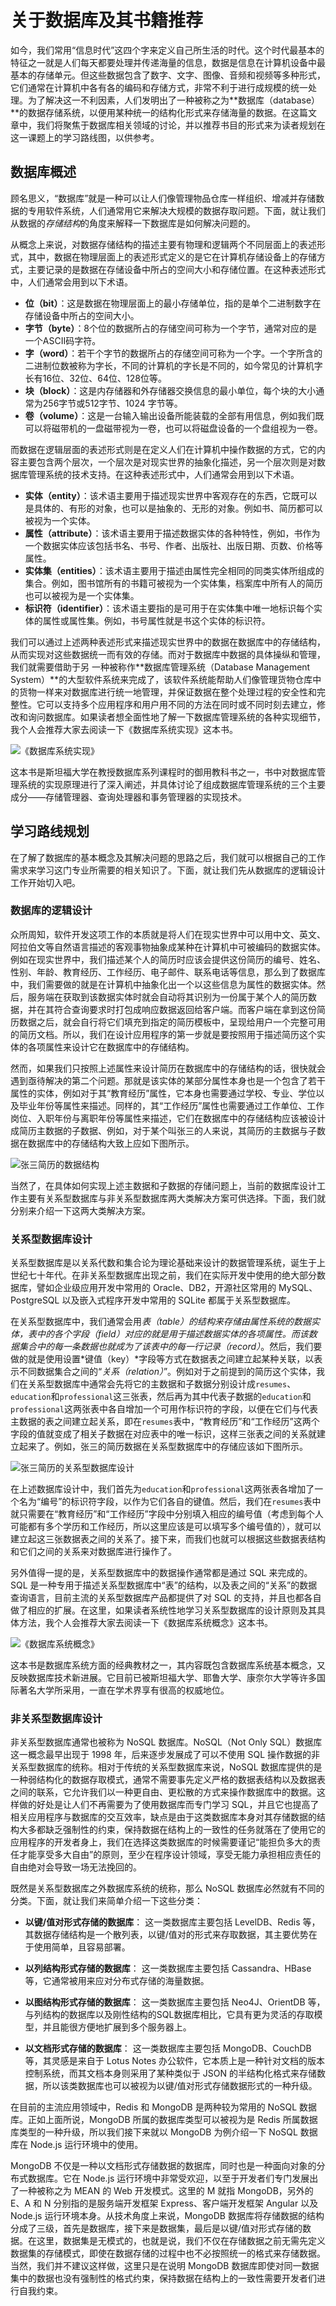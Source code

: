 # 关于数据库及其书籍推荐

如今，我们常用“信息时代”这四个字来定义自己所生活的时代。这个时代最基本的特征之一就是人们每天都要处理并传递海量的信息，数据是信息在计算机设备中最基本的存储单元。但这些数据包含了数字、文字、图像、音频和视频等多种形式，它们通常在计算机中各有各的编码和存储方式，非常不利于进行成规模的统一处理。为了解决这一不利因素，人们发明出了一种被称之为**数据库（database）**的数据存储系统，以便用某种统一的结构化形式来存储海量的数据。在这篇文章中，我们将聚焦于数据库相关领域的讨论，并以推荐书目的形式来为读者规划在这一课题上的学习路线图，以供参考。

## 数据库概述

顾名思义，“数据库”就是一种可以让人们像管理物品仓库一样组织、增减并存储数据的专用软件系统，人们通常用它来解决大规模的数据存取问题。下面，就让我们从数据的*存储结构*的角度来解释一下数据库是如何解决问题的。

从概念上来说，对数据存储结构的描述主要有物理和逻辑两个不同层面上的表述形式，其中，数据在物理层面上的表述形式定义的是它在计算机存储设备上的存储方式，主要记录的是数据在存储设备中所占的空间大小和存储位置。在这种表述形式中，人们通常会用到以下术语。

- **位（bit）**：这是数据在物理层面上的最小存储单位，指的是单个二进制数字在存储设备中所占的空间大小。
- **字节（byte）**：8个位的数据所占的存储空间可称为一个字节，通常对应的是一个ASCII码字符。
- **字（word）**：若干个字节的数据所占的存储空间可称为一个字。一个字所含的二进制位数被称为字长，不同的计算机的字长是不同的，如今常见的计算机字长有16位、32位、64位、128位等。
- **块（block）**：这是内存储器和外存储器交换信息的最小单位，每个块的大小通常为256字节或512字节、1024 字节等。
- **卷（volume）**：这是一台输入输出设备所能装载的全部有用信息，例如我们既可以将磁带机的一盘磁带视为一卷，也可以将磁盘设备的一个盘组视为一卷。

而数据在逻辑层面的表述形式则是在定义人们在计算机中操作数据的方式，它的内容主要包含两个层次，一个层次是对现实世界的抽象化描述，另一个层次则是对数据库管理系统的技术支持。在这种表述形式中，人们通常会用到以下术语。

- **实体（entity）**：该术语主要用于描述现实世界中客观存在的东西，它既可以是具体的、有形的对象，也可以是抽象的、无形的对象。例如书、简历都可以被视为一个实体。
- **属性（attribute）**：该术语主要用于描述数据实体的各种特性，例如，书作为一个数据实体应该包括书名、书号、作者、出版社、出版日期、页数、价格等属性。
- **实体集（entities）**：该术语主要用于描述由属性完全相同的同类实体所组成的集合。例如，图书馆所有的书籍可被视为一个实体集，档案库中所有人的简历也可以被视为是一个实体集。
- **标识符（identifier）**：该术语主要指的是可用于在实体集中唯一地标识每个实体的属性或属性集。例如，书号属性就是书这个实体的标识符。

我们可以通过上述两种表述形式来描述现实世界中的数据在数据库中的存储结构，从而实现对这些数据统一而有效的存储。而对于数据库中数据的具体操纵和管理，我们就需要借助于另 一种被称作**数据库管理系统（Database Management System）**的大型软件系统来完成了，该软件系统能帮助人们像管理货物仓库中的货物一样来对数据库进行统一地管理，并保证数据在整个处理过程的安全性和完整性。它可以支持多个应用程序和用户用不同的方法在同时或不同时刻去建立，修改和询问数据库。如果读者想全面性地了解一下数据库管理系统的各种实现细节，我个人会推荐大家去阅读一下《数据库系统实现》这本书。

![《数据库系统实现》](./img/1-2.jpg)

这本书是斯坦福大学在教授数据库系列课程时的御用教科书之一，书中对数据库管理系统的实现原理进行了深入阐述，并具体讨论了组成数据库管理系统的三个主要成分——存储管理器、查询处理器和事务管理器的实现技术。

## 学习路线规划

在了解了数据库的基本概念及其解决问题的思路之后，我们就可以根据自己的工作需求来学习这门专业所需要的相关知识了。下面，就让我们先从数据库的逻辑设计工作开始切入吧。

### 数据库的逻辑设计

众所周知，软件开发这项工作的本质就是将人们在现实世界中可以用中文、英文、阿拉伯文等自然语言描述的客观事物抽象成某种在计算机中可被编码的数据实体。例如在现实世界中，我们描述某个人的简历时应该会提供这份简历的编号、姓名、性别、年龄、教育经历、工作经历、电子邮件、联系电话等信息，那么到了数据库中，我们需要做的就是在计算机中抽象化出一个以这些信息为属性的数据实体。然后，服务端在获取到该数据实体时就会自动将其识别为一份属于某个人的简历数据，并在其符合查询要求时打包成响应数据返回给客户端。而客户端在拿到这份简历数据之后，就会自行将它们填充到指定的简历模板中，呈现给用户一个完整可用的简历文档。所以，我们在设计应用程序的第一步就是要按照用于描述简历这个实体的各项属性来设计它在数据库中的存储结构。

然而，如果我们只按照上述属性来设计简历在数据库中的存储结构的话，很快就会遇到亟待解决的第二个问题。那就是该实体的某部分属性本身也是一个包含了若干属性的实体，例如对于其“教育经历”属性，它本身也需要通过学校、专业、学位以及毕业年份等属性来描述。同样的，其“工作经历”属性也需要通过工作单位、工作岗位、入职年份与离职年份等属性来描述，它们在数据库中的存储结构应该被设计成简历主数据的子数据、例如，对于某个叫张三的人来说，其简历的主数据与子数据在数据库中的存储结构大致上应如下图所示。

![张三简历的数据结构](./img/1-0.png)

当然了，在具体如何实现上述主数据和子数据的存储问题上，当前的数据库设计工作主要有关系型数据库与非关系型数据库两大类解决方案可供选择。下面，我们就分别来介绍一下这两大类解决方案。

### 关系型数据库设计

关系型数据库是以关系代数和集合论为理论基础来设计的数据管理系统，诞生于上世纪七十年代。在非关系型数据库出现之前，我们在实际开发中使用的绝大部分数据库，譬如企业级应用开发中常用的 Oracle、DB2，开源社区常用的 MySQL、PostgreSQL 以及嵌入式程序开发中常用的 SQLite 都属于关系型数据库。

在关系型数据库中，我们通常会用*表（table）*的结构来存储由属性系统的数据实体，表中的各个*字段（field）*对应的就是用于描述数据实体的各项属性。而该数据集合中的每一条数据也就成为了该表中的每一行*记录（record）*。然后，我们要做的就是使用设置*键值（key）*字段等方式在数据表之间建立起某种关联，以表示不同数据集合之间的“*关系（relation）*”。例如对于之前提到的简历这个实体，我们在关系型数据库中通常会先将它的主数据和子数据分别设计成`resumes`、`education`和`professional`这三张表，然后再为其中代表子数据的`education`和`professional`这两张表中各自增加一个可用作标识符的字段，以便在它们与代表主数据的表之间建立起关系，即在`resumes`表中，“教育经历”和“工作经历”这两个字段的值就变成了相关子数据在对应表中的唯一标识，这样三张表之间的关系就建立起来了。例如，张三的简历数据在关系型数据库中的存储应该如下图所示。

![张三简历的关系型数据库设计](./img/1-1.png)

在上述数据库设计中，我们首先为`education`和`professional`这两张表各增加了一个名为“编号”的标识符字段，以作为它们各自的键值。然后，我们在`resumes`表中就只需要在“教育经历”和“工作经历”字段中分别填入相应的编号值（考虑到每个人可能都有多个学历和工作经历，所以这里应该是可以填写多个编号值的），就可以建立起这三张数据表之间的关系了。接下来，而我们也就可以根据这些数据表结构和它们之间的关系来对数据库进行操作了。

另外值得一提的是，关系型数据库中的数据操作通常都是通过 SQL 来完成的。SQL 是一种专用于描述关系型数据库中“表”的结构，以及表之间的“关系”的数据查询语言，目前主流的关系型数据库产品都提供了对 SQL 的支持，并且也都各自做了相应的扩展。在这里，如果读者系统性地学习关系型数据库的设计原则及其具体方法，我个人会推荐大家去阅读一下《数据库系统概念》这本书。

![《数据库系统概念》](./img/1-3.jpg)

这本书是数据库系统方面的经典教材之一，其内容既包含数据库系统基本概念，又反映数据库技术新进展。它目前已被斯坦福大学、耶鲁大学、康奈尔大学等许多国际著名大学所采用，一直在学术界享有很高的权威地位。

### 非关系型数据库设计

非关系型数据库通常也被称为 NoSQL 数据库。NoSQL（Not Only SQL）数据库这一概念最早出现于 1998 年，后来逐步发展成了可以不使用 SQL 操作数据的非关系型数据库的统称。相对于传统的关系型数据库来说，NoSQL 数据库提供的是一种弱结构化的数据存取模式，通常不需要事先定义严格的数据表结构以及数据表之间的联系，它允许我们以一种更自由、更松散的方式来操作数据库中的数据。这样做的好处是让人们不再需要为了使用数据库而专门学习 SQL，并且它也提高了相关应用程序与数据库的交互效率，缺点是由于这类数据库本身对其存储数据的结构大多都缺乏强制性的约束，保持数据在结构上的一致性的任务就落在了使用它的应用程序的开发者身上，我们在选择这类数据库的时候需要谨记“能担负多大的责任才能享受多大自由”的原则，至少在程序设计领域，享受无能力承担相应责任的自由绝对会导致一场无法挽回的。

既然是关系型数据库之外数据库系统的统称，那么 NoSQL 数据库必然就有不同的分类。下面，就让我们来简单介绍一下这些分类：

- **以键/值对形式存储的数据库**：
  这一类数据库主要包括 LevelDB、Redis 等，其数据存储结构是一个散列表，以键/值对的形式来存取数据，其主要优势在于使用简单，且容易部署。

- **以列结构形式存储的数据库**：
  这一类数据库主要包括 Cassandra、HBase 等，它通常被用来应对分布式存储的海量数据。

- **以图结构形式存储的数据库**：
  这一类数据库主要包括 Neo4J、OrientDB 等，与列结构的数据库以及刚性结构的SQL数据库相比，它具有更为灵活的存取模型，并且能很方便地扩展到多个服务器上。

- **以文档形式存储的数据库**：
  这一类数据库主要包括 MongoDB、CouchDB 等，其灵感是来自于 Lotus Notes 办公软件，它本质上是一种针对文档的版本控制系统，而其文档本身则采用了某种类似于 JSON 的半结构化格式来存储数据，所以该类数据库也可以被视为以键/值对形式存储数据形式的一种升级。

在目前的主流应用领域中，Redis 和 MongoDB 是两种较为常用的 NoSQL 数据库。正如上面所说，MongoDB 所属的数据库类型可以被视为是 Redis 所属数据库类型的一种升级，所以我们接下来就以 MongoDB 为例介绍一下 NoSQL 数据库在 Node.js 运行环境中的使用。

MongoDB 不仅是一种以文档形式存储数据的数据库，同时也是一种面向对象的分布式数据库。它在 Node.js 运行环境中非常受欢迎，以至于开发者们专门发展出了一种被称之为 MEAN 的 Web 开发模式。这里的 M 就指 MongoDB，另外的 E、A 和 N 分别指的是服务端开发框架 Express、客户端开发框架 Angular 以及 Node.js 运行环境本身。从技术角度上来说，MongoDB 数据库将存储数据的结构分成了三级，首先是数据库，接下来是数据集，最后是以键/值对形式存储的数据。在这里，数据集是无模式的，也就是说，我们不仅在存储数据之前无需先定义数据集的存储模式，即使在数据存储的过程中也不必按照统一的格式来存储数据。当然，我们并不建议这样做，这里只是在说明 MongoDB 数据库即使对同一数据集中的数据也没有强制性的格式约束，保持数据在结构上的一致性需要开发者们进行自我约束。
